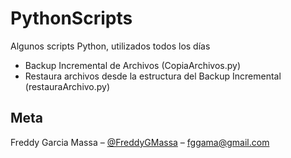 # PythonScripts
Algunos scripts Python, utilizados todos los días

* Backup Incremental de Archivos (CopiaArchivos.py)
* Restaura archivos desde la estructura del Backup Incremental (restauraArchivo.py)


## Meta

Freddy Garcia Massa – [@FreddyGMassa](https://twitter.com/FreddyGMassa) – fggama@gmail.com
